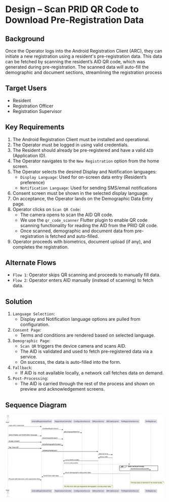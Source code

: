 # Design – Scan PRID QR Code to Download Pre-Registration Data

## Background
Once the Operator logs into the Android Registration Client (ARC), they can initiate a new registration using a resident's pre-registration data. This data can be fetched by scanning the resident’s AID QR code, which was generated during pre-registration. The scanned data will auto-fill the demographic and document sections, streamlining the registration process

## Target Users
* Resident
* Registration Officer
* Registration Supervisor

## Key Requirements
1. The Android Registration Client must be installed and operational.
2. The Operator must be logged in using valid credentials.
3. The Resident should already be pre-registered and have a valid `AID` (Application ID).
4. The Operator navigates to the `New Registration` option from the home screen.
5. The Operator selects the desired Display and Notification languages:
     * `Display Language`: Used for on-screen data entry (Resident’s preference)
     * `Notification Language`: Used for sending SMS/email notifications
6. Consent screen must be shown in the selected display language.
7. On acceptance, the Operator lands on the Demographic Data Entry page.
8. Operator clicks on `Scan QR Code`:
     * The camera opens to scan the AID QR code. 
     * We use the `qr_code_scanner` Flutter plugin to enable QR code scanning functionality for reading the AID from the PRID QR code.
     * Once scanned, demographic and document data from pre-registration is fetched and auto-filled.
9. Operator proceeds with biometrics, document upload (if any), and completes the registration.

## Alternate Flows
* `Flow 1`: Operator skips QR scanning and proceeds to manually fill data.
* `Flow 2`: Operator enters AID manually (instead of scanning) to fetch data.

## Solution
1. `Language Selection`:
    * Display and Notification language options are pulled from configuration.
2. `Consent Page`:
    * Terms and conditions are rendered based on selected language.
3. `Demographic Page`:
    * `Scan QR` triggers the device camera and scans AID. 
    * The AID is validated and used to fetch pre-registered data via a service. 
    * On success, the data is auto-filled into the form.
4. `Fallback`:
    * If AID is not available locally, a network call fetches data on demand.
5. `Post-Processing`:
    * The AID is carried through the rest of the process and shown on preview and acknowledgement screens.

## Sequence Diagram
![PRIDScannerFlow.png](../PRIDScannerFlow.png)





